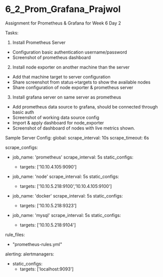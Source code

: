 # 6_2_Prom_Grafana_Prajwol
Assignment for Prometheus &amp; Grafana for Week 6 Day 2

Tasks:

1. Install Prometheus Server
- Configuration basic authentication username/password
- Screenshot of prometheus dashboard

2. Install node exporter on another machine than the server
- Add that machine target to server configuration
- Share screenshot from status->targets to show the available nodes
- Share configuration of node exporter & prometheus server

3. Install grafana server on same server as prometheus 
- Add prometheus data source to grafana, should be connected through basic auth
- Screenshot of working data source config
- Import & apply dashboard for node_exporter
- Screenshot of dashboard of nodes with live metrics shown.

Sample Server Config:
global:
  scrape_interval: 10s
  scrape_timeout: 6s

scrape_configs:
  - job_name: 'prometheus'
    scrape_interval: 5s
    static_configs:
      - targets: ['10.10.4.105:9090']

  - job_name: 'node'
    scrape_interval: 5s
    static_configs:
      - targets: ['10.10.5.218:9100','10.10.4.105:9100']

  - job_name: 'docker'
    scrape_interval: 5s
    static_configs:
      - targets: ['10.10.5.218:9323']

  - job_name: 'mysql'
    scrape_interval: 5s
    static_configs:
      - targets: ['10.10.5.218:9104']

rule_files:
  - "prometheus-rules.yml"

alerting:
  alertmanagers:
  - static_configs:
    - targets: ['localhost:9093']


